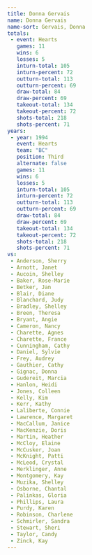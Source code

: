 ```yaml
---
title: Donna Gervais
name: Donna Gervais
name-sort: Gervais, Donna
totals:
 - event: Hearts
   games: 11
   wins: 6
   losses: 5
   inturn-total: 105
   inturn-percent: 72
   outturn-total: 113
   outturn-percent: 69
   draw-total: 84
   draw-percent: 69
   takeout-total: 134
   takeout-percent: 72
   shots-total: 218
   shots-percent: 71
years:
 - year: 1994
   event: Hearts
   team: "BC"
   position: Third
   alternate: false
   games: 11
   wins: 6
   losses: 5
   inturn-total: 105
   inturn-percent: 72
   outturn-total: 113
   outturn-percent: 69
   draw-total: 84
   draw-percent: 69
   takeout-total: 134
   takeout-percent: 72
   shots-total: 218
   shots-percent: 71
vs:
 - Anderson, Sherry
 - Arnott, Janet
 - Aucoin, Shelley
 - Baker, Rose-Marie
 - Betker, Jan
 - Blair, Diane
 - Blanchard, Judy
 - Bradley, Shelley
 - Breen, Theresa
 - Bryant, Angie
 - Cameron, Nancy
 - Charette, Agnes
 - Charette, France
 - Cunningham, Cathy
 - Daniel, Sylvie
 - Frey, Audrey
 - Gauthier, Cathy
 - Gignac, Donna
 - Gudereit, Marcia
 - Hanlon, Heidi
 - Jones, Colleen
 - Kelly, Kim
 - Kerr, Kathy
 - Laliberte, Connie
 - Lawrence, Margaret
 - MacCallum, Janice
 - MacKenzie, Doris
 - Martin, Heather
 - McCloy, Elaine
 - McCusker, Joan
 - McKnight, Patti
 - McLeod, Crystal
 - Merklinger, Anne
 - Montgomery, Kay
 - Muzika, Shelley
 - Osborne, Chantal
 - Palinkas, Gloria
 - Phillips, Laura
 - Purdy, Karen
 - Robinson, Charlene
 - Schmirler, Sandra
 - Stewart, Sheri
 - Taylor, Candy
 - Zinck, Kay
---
```

